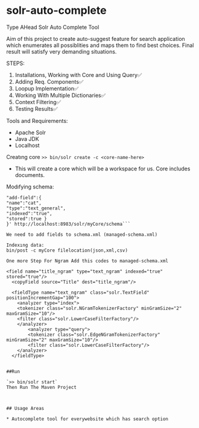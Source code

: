 # solr-auto-complete
Type AHead Solr Auto Complete Tool

Aim of this project to create auto-suggest feature for search application which enumerates all possiblities and maps them to find best choices. Final result will satisfy very demanding situations. 

STEPS:


1. Installations, Working with Core and Using Query:white_check_mark:
2. Adding Req. Components:white_check_mark:
3. Loopup Implementation:white_check_mark:
4. Working With Multiple Dictionaries:white_check_mark:
5. Context Filtering:white_check_mark:
6. Testing Results:white_check_mark:

Tools and Requirements:


* Apache Solr
* Java JDK
* Localhost

Creatıng core
`>> bin/solr create -c <core-name-here>`


* This will create a core which will be a workspace for us. Core includes documents.

Modıfying schema:

```curl -X POST -H 'Content-type:application/json' --data-binary '{
"add-field":{
"name":"cat",
"type":"text_general",
"indexed":"true",
"stored":true }
}' http://localhost:8983/solr/myCore/schema```

We need to add fields to schema.xml (managed-schema.xml)

Indexıng data:
bin/post -c myCore filelocation(json,xml,csv)

One more Step For Ngram Add this codes to managed-schema.xml

<field name="title_ngram" type="text_ngram" indexed="true" stored="true"/>
  <copyField source="Title" dest="title_ngram"/>

  <fieldType name="text_ngram" class="solr.TextField" positionIncrementGap="100">
	<analyzer type="index">
	<tokenizer class="solr.NGramTokenizerFactory" minGramSize="2" maxGramSize="10"/>
	<filter class="solr.LowerCaseFilterFactory"/>
	</analyzer>
		<analyzer type="query">
		<tokenizer class="solr.EdgeNGramTokenizerFactory" minGramSize="2" maxGramSize="10"/>
		<filter class="solr.LowerCaseFilterFactory"/>
	</analyzer>
  </fieldType>
  

##Run

`>> bin/solr start`
Then Run The Maven Project



## Usage Areas

* Autocomplete tool for everywebsite which has search option

